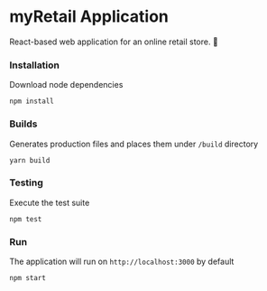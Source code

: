 # myRetail Application

React-based web application for an online retail store. 🎯

### Installation
Download node dependencies
```
npm install
```

### Builds
Generates production files and places them under `/build` directory
```
yarn build
```

### Testing
Execute the test suite
```
npm test
```

### Run
The application will run on `http://localhost:3000` by default
```
npm start
```
